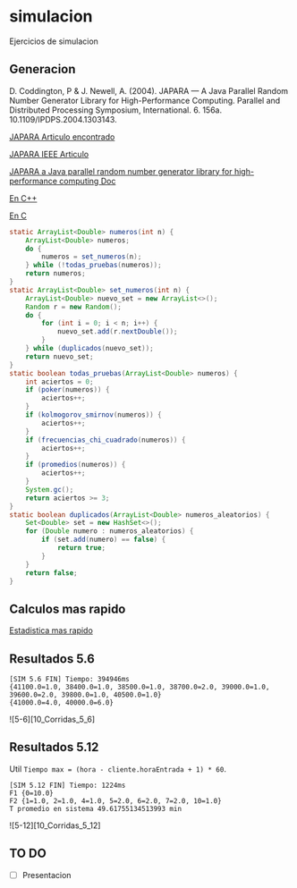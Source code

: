 # simulacion
Ejercicios de simulacion

## Generacion

D. Coddington, P & J. Newell, A. (2004). JAPARA — A Java Parallel Random Number Generator Library for High-Performance Computing. Parallel and Distributed Processing Symposium, International. 6. 156a. 10.1109/IPDPS.2004.1303143.

[JAPARA Articulo encontrado](https://www.researchgate.net/publication/232635848_JAPARA_-_A_Java_Parallel_Random_Number_Generator_Library_for_High-Performance_Computing)

[JAPARA IEEE Articulo](http://ieeexplore.ieee.org/document/1303143/?reload=true)

[JAPARA a Java parallel random number generator library for high-performance computing Doc](https://www.cs.rit.edu/~ark/pj/doc/overview-summary.html)

[En C++](https://github.com/cslarsen/mersenne-twister)

[En C](https://stackoverflow.com/questions/1640258/need-a-fast-random-generator-for-c)

```java
static ArrayList<Double> numeros(int n) {
    ArrayList<Double> numeros;
    do {
        numeros = set_numeros(n);
    } while (!todas_pruebas(numeros));     
    return numeros;
}
static ArrayList<Double> set_numeros(int n) {
    ArrayList<Double> nuevo_set = new ArrayList<>();
    Random r = new Random();
    do {
        for (int i = 0; i < n; i++) {
            nuevo_set.add(r.nextDouble());
        }
    } while (duplicados(nuevo_set));
    return nuevo_set;
}
static boolean todas_pruebas(ArrayList<Double> numeros) {
    int aciertos = 0;
    if (poker(numeros)) {
        aciertos++;
    }
    if (kolmogorov_smirnov(numeros)) {
        aciertos++;
    }
    if (frecuencias_chi_cuadrado(numeros)) {
        aciertos++;
    }
    if (promedios(numeros)) {
        aciertos++;
    }
    System.gc();
    return aciertos >= 3;
}
static boolean duplicados(ArrayList<Double> numeros_aleatorios) {
    Set<Double> set = new HashSet<>();
    for (Double numero : numeros_aleatorios) {
        if (set.add(numero) == false) {
            return true;
        }
    }
    return false;
}
```

## Calculos mas rapido

[Estadistica mas rapido](http://commons.apache.org/proper/commons-math/javadocs/api-3.2/org/apache/commons/math3/stat/descriptive/SummaryStatistics.html)

## Resultados 5.6

```
[SIM 5.6 FIN] Tiempo: 394946ms
{41100.0=1.0, 38400.0=1.0, 38500.0=1.0, 38700.0=2.0, 39000.0=1.0, 39600.0=2.0, 39800.0=1.0, 40500.0=1.0}
{41000.0=4.0, 40000.0=6.0}
```

![5-6][10_Corridas_5_6]

## Resultados 5.12

Util `Tiempo max = (hora - cliente.horaEntrada + 1) * 60`.

```
[SIM 5.12 FIN] Tiempo: 1224ms
F1 {0=10.0}
F2 {1=1.0, 2=1.0, 4=1.0, 5=2.0, 6=2.0, 7=2.0, 10=1.0}
T promedio en sistema 49.61755134513993 min
```

![5-12][10_Corridas_5_12]

## TO DO

- [ ] Presentacion